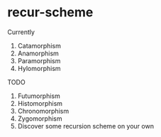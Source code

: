 # recur-scheme

Currently
1. Catamorphism
2. Anamorphism
3. Paramorphism
4. Hylomorphism

TODO
1. Futumorphism
2. Histomorphism
3. Chronomorphism
4. Zygomorphism
5. Discover some recursion scheme on your own

